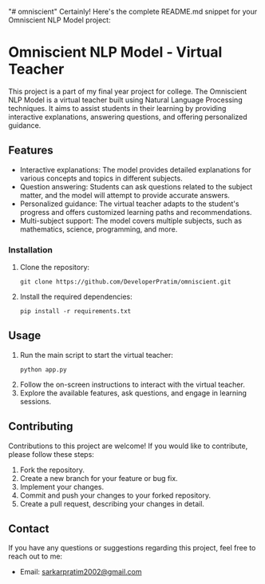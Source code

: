 "# omniscient" 
Certainly! Here's the complete README.md snippet for your Omniscient NLP Model project:


# Omniscient NLP Model - Virtual Teacher

This project is a part of my final year project for college. The Omniscient NLP Model is a virtual teacher built using Natural Language Processing techniques. It aims to assist students in their learning by providing interactive explanations, answering questions, and offering personalized guidance.

## Features

- Interactive explanations: The model provides detailed explanations for various concepts and topics in different subjects.
- Question answering: Students can ask questions related to the subject matter, and the model will attempt to provide accurate answers.
- Personalized guidance: The virtual teacher adapts to the student's progress and offers customized learning paths and recommendations.
- Multi-subject support: The model covers multiple subjects, such as mathematics, science, programming, and more.

### Installation

1. Clone the repository:
   ```
   git clone https://github.com/DeveloperPratim/omniscient.git
   ```
2. Install the required dependencies:
   ```
   pip install -r requirements.txt
   ```

## Usage

1. Run the main script to start the virtual teacher:
   ```
   python app.py
   ```
2. Follow the on-screen instructions to interact with the virtual teacher.
3. Explore the available features, ask questions, and engage in learning sessions.

## Contributing

Contributions to this project are welcome! If you would like to contribute, please follow these steps:

1. Fork the repository.
2. Create a new branch for your feature or bug fix.
3. Implement your changes.
4. Commit and push your changes to your forked repository.
5. Create a pull request, describing your changes in detail.



## Contact

If you have any questions or suggestions regarding this project, feel free to reach out to me:

- Email: sarkarpratim2002@gmail.com

```

